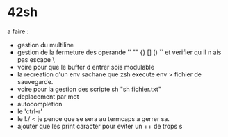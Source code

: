 42sh
====

a faire :
- gestion du multiline
- gestion de la fermeture des operande '' "" {} [] () `` et verifier qu il n ais pas escape \
- voire pour que le buffer d entrer sois modulable
- la recreation d'un env sachane que zsh execute env > fichier de sauvegarde.
- voire pour la gestion des scripte sh "sh fichier.txt"
- deplacement par mot
- autocompletion
- le 'ctrl-r'
- le !./ < je pence que se sera au termcaps a gerrer sa.
- ajouter que les print caracter pour eviter un ++ de trops s
